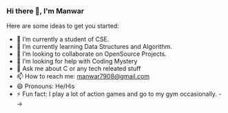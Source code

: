 ### Hi there 👋, I'm Manwar

Here are some ideas to get you started:

- 🔭 I’m currently a student of CSE.
- 🌱 I’m currently learning Data Structures and Algorithm. 
- 👯 I’m looking to collaborate on OpenSource Projects.
- 🤔 I’m looking for help with Coding Mystery 
- 💬 Ask me about C or any tech releated stuff
- 📫 How to reach me: manwar7908@gmail.com
- 😄 Pronouns: He/His
- ⚡ Fun fact: I play a lot of action games and go to my gym occasionally.
-->

